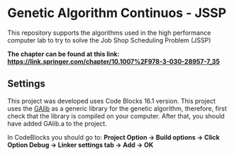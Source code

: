 # Genetic Algorithm Continuos - JSSP
This repository supports the algorithms used in the high performance computer lab to try to solve the Job Shop Scheduling Problem (JSSP)

**The chapter can be found at this link: https://link.springer.com/chapter/10.1007%2F978-3-030-28957-7_35**

## Settings
This project was developed uses Code Blocks 16.1 version. 
This project uses the [GAlib](http://lancet.mit.edu/ga/) as a generic library for the genetic algorithm, therefore, first check that the library is compiled on your computer. After that, you should have added GAlib.a to the project.

In CodeBlocks you should go to: **Project Option -> Build options -> Click Option Debug -> Linker settings tab -> Add -> OK**
